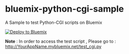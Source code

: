 # bluemix-python-cgi-sample
A Sample to test Python-CGI scripts on Bluemix

[![Deploy to Bluemix](https://bluemix.net/deploy/button.png)](https://bluemix.net/deploy?repository=https://github.com/vmovva/bluemix-python-cgi-sample.git)

**Note** : In order to access the test script , Please go to : http://YourAppName.mybluemix.net/test_cgi.py
